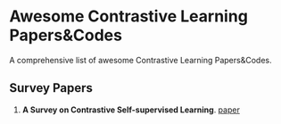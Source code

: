 # Awesome Contrastive Learning Papers&Codes
A comprehensive list of awesome Contrastive Learning Papers&amp;Codes.
## Survey Papers
1. **A Survey on Contrastive Self-supervised Learning**. [paper](https://arxiv.org/abs/2011.00362)
